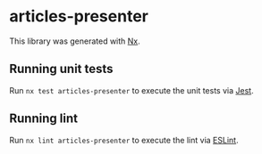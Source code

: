 # articles-presenter

This library was generated with [Nx](https://nx.dev).

## Running unit tests

Run `nx test articles-presenter` to execute the unit tests via [Jest](https://jestjs.io).

## Running lint

Run `nx lint articles-presenter` to execute the lint via [ESLint](https://eslint.org/).
